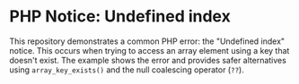 # PHP Notice: Undefined index

This repository demonstrates a common PHP error: the "Undefined index" notice.  This occurs when trying to access an array element using a key that doesn't exist.  The example shows the error and provides safer alternatives using `array_key_exists()` and the null coalescing operator (`??`).